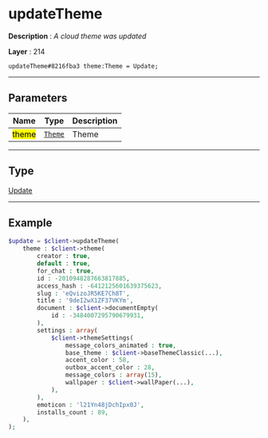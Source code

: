 # updateTheme

**Description** : *A cloud theme was updated*

**Layer** : 214

```tl
updateTheme#8216fba3 theme:Theme = Update;
```

---

## Parameters

| Name | Type | Description |
| :---: | :---: | :--- |
| <mark>theme</mark> | [`Theme`](type/Theme) | Theme |

---

## Type

[Update](type/Update)

---

## Example

```php
$update = $client->updateTheme(
	theme : $client->theme(
		creator : true,
		default : true,
		for_chat : true,
		id : -2010948287663817885,
		access_hash : -6412125601639375623,
		slug : 'eQvizoJR5KE7Ch8T',
		title : '9deI2wX1ZF37VKYm',
		document : $client->documentEmpty(
			id : -3484007295790679931,
		),
		settings : array(
			$client->themeSettings(
				message_colors_animated : true,
				base_theme : $client->baseThemeClassic(...),
				accent_color : 58,
				outbox_accent_color : 28,
				message_colors : array(15),
				wallpaper : $client->wallPaper(...),
			),
		),
		emoticon : 'l21Yn48jDchIpx0J',
		installs_count : 89,
	),
);
```
